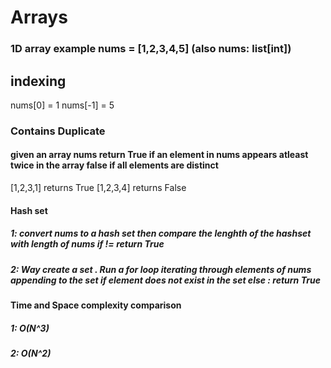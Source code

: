 # Arrays
### 1D array example nums = [1,2,3,4,5] (also nums: list[int])
## indexing 
nums[0] = 1
nums[-1] = 5

### Contains Duplicate
#### given an array nums return True if an element in nums appears atleast twice in the array false if all elements are distinct
[1,2,3,1] returns True [1,2,3,4] returns False 
#### Hash set 
##### 1: convert nums to a hash set then compare the lenghth of the hashset with length of nums if != return True
##### 2: Way create a set .  Run a for loop iterating through elements of nums appending to the set if element does not exist in the set else : return True
#### Time and Space complexity comparison 
##### 1: O(N^3)
##### 2: O(N^2)



